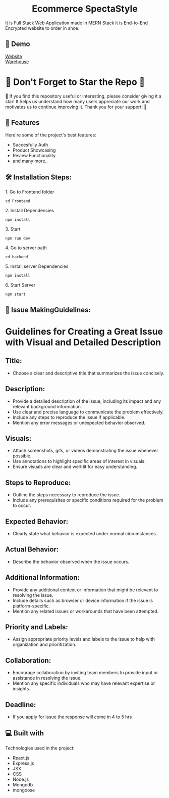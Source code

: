 <h1 align="center" id="title">Ecommerce SpectaStyle</h1>

<p id="description">It is Full Stack Web Application made in MERN Stack it is End-to-End Encrypted website to order in shoe.</p>

<h2>🚀 Demo</h2>

[Website](https://spectastyle.vercel.app/)<br />
[Warehouse](https://spectadash.vercel.app/)

# 🚀 Don't Forget to Star the Repo 🚀

🌟 If you find this repository useful or interesting, please consider giving it a star! It helps us understand how many users appreciate our work and motivates us to continue improving it. Thank you for your support! 🌟

  
<h2>🧐 Features</h2>

Here're some of the project's best features:

*   Succesfully Auth
*   Product Showcasing
*   Review Functionality
*   and many more..

<h2>🛠️ Installation Steps:</h2>

<p>1. Go to Frontend folder</p>

```
cd Frontend
```

<p>2. Install Dependencies</p>

```
npm install
```

<p>3. Start</p>

```
npm run dev
```

<p>4. Go to server path</p>

```
cd backend
```

<p>5. Install server Dependencies</p>

```
npm install
```

<p>6. Start Server</p>

```
npm start
```


<h2>🍰 Issue MakingGuidelines:</h2>

# Guidelines for Creating a Great Issue with Visual and Detailed Description

## Title:
- Choose a clear and descriptive title that summarizes the issue concisely.

## Description:
- Provide a detailed description of the issue, including its impact and any relevant background information.
- Use clear and precise language to communicate the problem effectively.
- Include any steps to reproduce the issue if applicable.
- Mention any error messages or unexpected behavior observed.

## Visuals:
- Attach screenshots, gifs, or videos demonstrating the issue whenever possible.
- Use annotations to highlight specific areas of interest in visuals.
- Ensure visuals are clear and well-lit for easy understanding.

## Steps to Reproduce:
- Outline the steps necessary to reproduce the issue.
- Include any prerequisites or specific conditions required for the problem to occur.

## Expected Behavior:
- Clearly state what behavior is expected under normal circumstances.

## Actual Behavior:
- Describe the behavior observed when the issue occurs.

## Additional Information:
- Provide any additional context or information that might be relevant to resolving the issue.
- Include details such as browser or device information if the issue is platform-specific.
- Mention any related issues or workarounds that have been attempted.

## Priority and Labels:
- Assign appropriate priority levels and labels to the issue to help with organization and prioritization.

## Collaboration:
- Encourage collaboration by inviting team members to provide input or assistance in resolving the issue.
- Mention any specific individuals who may have relevant expertise or insights.

## Deadline:
- If you apply for issue the response will come in 4 to 5 hrs


  
<h2>💻 Built with</h2>

Technologies used in the project:

*   React.js
*   Express.js
*   JSX
*   CSS
*   Node.js
*   Mongodb
*   mongoose
